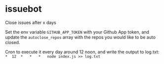issuebot
========

Close issues after x days

Set the env variable `GITHUB_APP_TOKEN` with your Github App token, and update
the `autoclose_repos` array with the repos you would like to be auto closed.


Cron to execute it every day around 12 noon, and write the output to log.txt:
`*	12	*	*	*	node index.js >> log.txt`